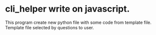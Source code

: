 # cli_helper write on javascript.

This program create new python file with some code from template file.
Template file selected by questions to user.
